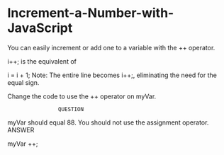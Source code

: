 # Increment-a-Number-with-JavaScript
You can easily increment or add one to a variable with the ++ operator.

i++;
is the equivalent of

i = i + 1;
Note: The entire line becomes i++;, eliminating the need for the equal sign.

Change the code to use the ++ operator on myVar.

                    QUESTION
                    
myVar should equal 88.
You should not use the assignment operator.
                    ANSWER

myVar ++;
